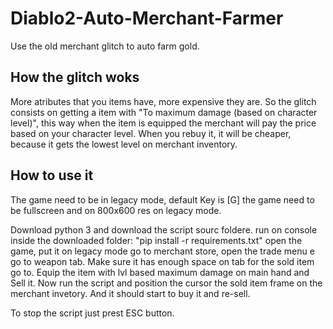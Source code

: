 # Diablo2-Auto-Merchant-Farmer


Use the old merchant glitch to auto farm gold.

## How the glitch woks
More atributes that you items have, more expensive they are.
So the glitch consists on getting a item with "To maximum damage (based on character level)", this way when the item is equipped the merchant will pay the price based on your character level.
When you rebuy it, it will be cheaper, because it gets the lowest level on merchant inventory.


## How to use it

The game need to be in legacy mode, default Key is [G]
the game need to be fullscreen and on 800x600 res on legacy mode.

Download python 3 and download the script sourc foldere.
run on console inside the downloaded folder: "pip install -r requirements.txt"
open the game, put it on legacy mode go to merchant store, open the trade menu e go to weapon tab.
Make sure it has enough space on tab for the sold item go to.
Equip the item with lvl based maximum damage on main hand and Sell it.
Now run the script and position the cursor the sold item frame on the merchant invetory.
And it should start to buy it and re-sell.

To stop the script just prest ESC button.
